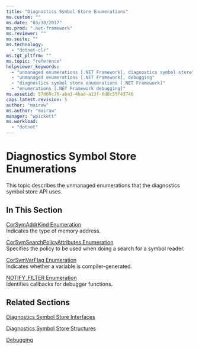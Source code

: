 ```yaml
---
title: "Diagnostics Symbol Store Enumerations"
ms.custom: ""
ms.date: "03/30/2017"
ms.prod: ".net-framework"
ms.reviewer: ""
ms.suite: ""
ms.technology: 
  - "dotnet-clr"
ms.tgt_pltfrm: ""
ms.topic: "reference"
helpviewer_keywords: 
  - "unmanaged enumerations [.NET Framework], diagnostics symbol store"
  - "unmanaged enumerations [.NET Framework], debugging"
  - "diagnostics symbol store enumerations [.NET Framework]"
  - "enumerations [.NET Framework debugging]"
ms.assetid: 57d68c70-aba1-4bad-a13f-6d0c55f43746
caps.latest.revision: 5
author: "mairaw"
ms.author: "mairaw"
manager: "wpickett"
ms.workload: 
  - "dotnet"
---
```

# Diagnostics Symbol Store Enumerations
This topic describes the unmanaged enumerations that the diagnostics symbol store API uses.  
  
## In This Section  
 [CorSymAddrKind Enumeration](../../../../docs/framework/unmanaged-api/diagnostics/corsymaddrkind-enumeration.md)  
 Indicates the type of memory address.  
  
 [CorSymSearchPolicyAttributes Enumeration](../../../../docs/framework/unmanaged-api/diagnostics/corsymsearchpolicyattributes-enumeration.md)  
 Specifies the policy to be used when doing a search for a symbol reader.  
  
 [CorSymVarFlag Enumeration](../../../../docs/framework/unmanaged-api/diagnostics/corsymvarflag-enumeration.md)  
 Indicates whether a variable is compiler-generated.  
  
 [NOTIFY_FILTER Enumeration](../../../../docs/framework/unmanaged-api/diagnostics/notify-filter-enumeration.md)  
 Identifies callbacks for debugger functions.  
  
## Related Sections  
 [Diagnostics Symbol Store Interfaces](../../../../docs/framework/unmanaged-api/diagnostics/diagnostics-symbol-store-interfaces.md)  
  
 [Diagnostics Symbol Store Structures](../../../../docs/framework/unmanaged-api/diagnostics/diagnostics-symbol-store-structures.md)  
  
 [Debugging](../../../../docs/framework/unmanaged-api/debugging/index.md)
